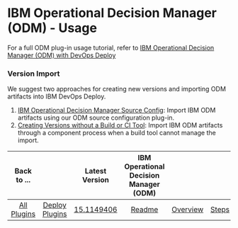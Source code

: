 
# IBM Operational Decision Manager (ODM) - Usage

For a full ODM plug-in usage tutorial, refer to [IBM Operational Decision Manager (ODM) with DevOps Deploy](https://www.urbancode.com/2017/08/02/ibm-operational-decision-manager-odm-urbancode-deploy/)

### Version Import


We suggest two approaches for creating new versions and importing ODM artifacts into IBM DevOps Deploy.

1. [IBM Operational Decision Manager Source Config](https://urbancode.github.io/IBM-UCx-PLUGIN-DOCS/UCD/ibm-odm-source-config/): Import IBM ODM artifacts using our ODM source configuration plug-in.
2. [Creating Versions without a Build or CI Tool](https://www.urbancode.com/docs/creating-versions-without-a-build-or-ci-tool/): Import IBM ODM artifacts through a component process when a build tool cannot manage the import.

|Back to ...||Latest Version|IBM Operational Decision Manager (ODM) ||||
| :---: | :---: | :---: | :---: | :---: | :---: | :---: |
|[All Plugins](../../index.md)|[Deploy Plugins](../README.md)|[15.1149406](https://raw.githubusercontent.com/UrbanCode/IBM-UCD-PLUGINS/main/files/ibm-odm/ucd-ibm-odm-15.1149406.zip)|[Readme](README.md)|[Overview](overview.md)|[Steps](steps.md)|[Downloads](downloads.md)|
